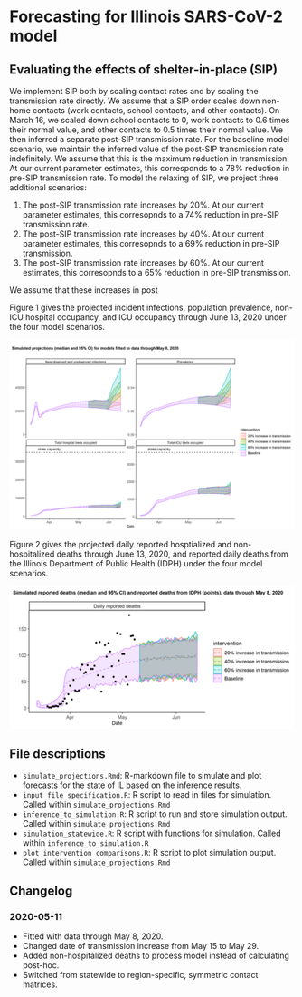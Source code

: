 # Forecasting for Illinois SARS-CoV-2 model

## Evaluating the effects of shelter-in-place (SIP)
We implement SIP both by scaling contact rates and by scaling the transmission rate directly.
We assume that a SIP order scales down non-home contacts (work contacts, school contacts, and other contacts). 
On March 16, we scaled down school contacts to 0, work contacts to 0.6 times their normal value, and other contacts to 0.5 times their normal value. 
We then inferred a separate post-SIP transmission rate.
For the baseline model scenario, we maintain the inferred value of the post-SIP transmission rate indefinitely. We assume that this is the maximum reduction in transmission. At our current parameter estimates, this corresponds to a 78% reduction in pre-SIP transmission rate. To model the relaxing of SIP, we project three additional scenarios:

1. The post-SIP transmission rate increases by 20%. At our current parameter estimates, this corresopnds to a 74% reduction in pre-SIP transmission rate.
2. The post-SIP transmission rate increases by 40%. At our current parameter estimates, this corresopnds to a 69% reduction in pre-SIP transmission.
3. The post-SIP transmission rate increases by 60%. At our current estimates, this corresopnds to a 65% reduction in pre-SIP transmission.

We assume that these increases in post

Figure 1 gives the projected incident infections, population prevalence, non-ICU hospital occupancy, and ICU occupancy through June 13, 2020 under the four model scenarios. 

![Figure 1](./plots/summary_outputs.png)


Figure 2 gives the projected daily reported hosptialized and non-hospitalized deaths through June 13, 2020, and reported daily deaths from the Illinois Department of Public Health (IDPH) under the four model scenarios. 

![Figure 2](./plots/death_summary_outputs.png) 

## File descriptions

* `simulate_projections.Rmd`: R-markdown file to simulate and plot forecasts for the state of IL based on the inference results.
* `input_file_specification.R`: R script to read in files for simulation. Called within `simulate_projections.Rmd`
* `inference_to_simulation.R`: R script to run and store simulation output. Called within `simulate_projections.Rmd`
* `simulation_statewide.R`: R script with functions for simulation. Called within `inference_to_simulation.R`
* `plot_intervention_comparisons.R`: R script to plot simulation output. Called within `simulate_projections.Rmd`

## Changelog
### 2020-05-11
* Fitted with data through May 8, 2020. 
* Changed date of transmission increase from May 15 to May 29.
* Added non-hospitalized deaths to process model instead of calculating post-hoc. 
* Switched from statewide to region-specific, symmetric contact matrices.

